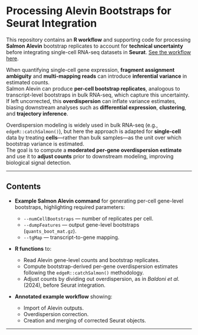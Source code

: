 # Processing Alevin Bootstraps for Seurat Integration

This repository contains an **R workflow** and supporting code for processing **Salmon Alevin** bootstrap replicates to account for **technical uncertainty** before integrating single-cell RNA-seq datasets in **Seurat**. [See the workflow here](https://github.com/sbresnahan/Overdispersion-Correction-for-Alevin).

When quantifying single-cell gene expression, **fragment assignment ambiguity** and **multi-mapping reads** can introduce **inferential variance** in estimated counts.  
Salmon Alevin can produce **per-cell bootstrap replicates**, analogous to transcript-level bootstraps in bulk RNA-seq, which capture this uncertainty.  
If left uncorrected, this **overdispersion** can inflate variance estimates, biasing downstream analyses such as **differential expression**, **clustering**, and **trajectory inference**.

Overdispersion modeling is widely used in bulk RNA-seq (e.g., `edgeR::catchSalmon()`), but here the approach is adapted for **single-cell** data by treating **cells**—rather than bulk samples—as the unit over which bootstrap variance is estimated.  
The goal is to compute a **moderated per-gene overdispersion estimate** and use it to **adjust counts** prior to downstream modeling, improving biological signal detection.

---

## Contents

- **Example Salmon Alevin command** for generating per-cell gene-level bootstraps, highlighting required parameters:
  - `--numCellBootstraps` — number of replicates per cell.
  - `--dumpFeatures` — output gene-level bootstraps (`quants_boot_mat.gz`).
  - `--tgMap` — transcript-to-gene mapping.

- **R functions** to:
  - Read Alevin gene-level counts and bootstrap replicates.
  - Compute bootstrap-derived per-gene overdispersion estimates following the `edgeR::catchSalmon()` methodology.
  - Adjust counts by dividing out overdispersion, as in *Baldoni et al.* (2024), before Seurat integration.

- **Annotated example workflow** showing:
  - Import of Alevin outputs.
  - Overdispersion correction.
  - Creation and merging of corrected Seurat objects.

---
